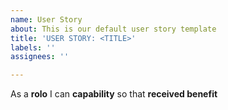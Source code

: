 ```yaml
---
name: User Story
about: This is our default user story template
title: 'USER STORY: <TITLE>'
labels: ''
assignees: ''

---
```


As a **rolo** I can **capability** so that **received benefit**
